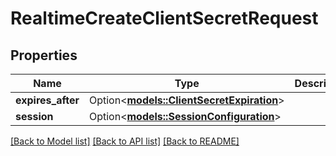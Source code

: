 # RealtimeCreateClientSecretRequest

## Properties

Name | Type | Description | Notes
------------ | ------------- | ------------- | -------------
**expires_after** | Option<[**models::ClientSecretExpiration**](Client_secret_expiration.md)> |  | [optional]
**session** | Option<[**models::SessionConfiguration**](Session_configuration.md)> |  | [optional]

[[Back to Model list]](../README.md#documentation-for-models) [[Back to API list]](../README.md#documentation-for-api-endpoints) [[Back to README]](../README.md)


